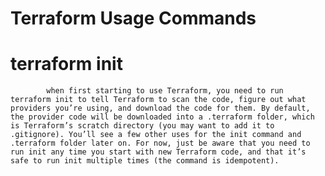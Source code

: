 # Terraform Usage Commands

# terraform init
            when first starting to use Terraform, you need to run terraform init to tell Terraform to scan the code, figure out what providers you’re using, and download the code for them. By default, the provider code will be downloaded into a .terraform folder, which is Terraform’s scratch directory (you may want to add it to .gitignore). You’ll see a few other uses for the init command and .terraform folder later on. For now, just be aware that you need to run init any time you start with new Terraform code, and that it’s safe to run init multiple times (the command is idempotent).
